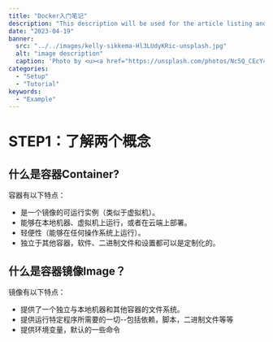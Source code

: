 ```yaml
---
title: "Docker入门笔记"
description: "This description will be used for the article listing and search results on Google."
date: "2023-04-19"
banner:
  src: "../../images/kelly-sikkema-Hl3LUdyKRic-unsplash.jpg"
  alt: "image description"
  caption: 'Photo by <u><a href="https://unsplash.com/photos/Nc5Q_CEcY44">Florian Olivo</a></u>'
categories:
  - "Setup"
  - "Tutorial"
keywords:
  - "Example"
---
```

# STEP1：了解两个概念
## 什么是容器Container?
容器有以下特点：
- 是一个镜像的可运行实例（类似于虚拟机）。
- 能够在本地机器、虚拟机上运行，或者在云端上部署。
- 轻便性（能够在任何操作系统上运行）。
- 独立于其他容器，软件、二进制文件和设置都可以是定制化的。

## 什么是容器镜像Image？
镜像有以下特点：
- 提供了一个独立与本地机器和其他容器的文件系统。
- 提供运行特定程序所需要的一切--包括依赖，脚本，二进制文件等等
- 提供环境变量，默认的一些命令



